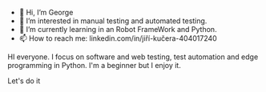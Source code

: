 - 👋 Hi, I’m George
- 👀 I’m interested in manual testing and automated testing.
- 🌱 I’m currently learning in an Robot FrameWork and Python.
- 📫 How to reach me: linkedin.com/in/jiří-kučera-404017240


HI everyone.
I focus on software and web testing, 
test automation and edge programming in Python.
I'm a beginner but I enjoy it.

Let's do it

